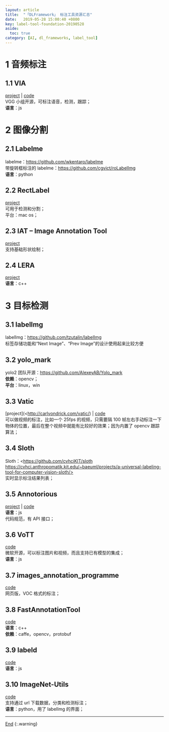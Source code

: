 ```yaml
---
layout: article
title:  "「DLFramework」 标注工具资源汇总"
date:   2019-05-28 15:00:40 +0800
key: label-tool-foundation-20190528
aside:
  toc: true
category: [AI, dl_frameworks, label_tool]
---
```

<span id='head'></span>  

<!--more-->   

# 1 音频标注
## 1.1 VIA   
[project](http://www.robots.ox.ac.uk/~vgg/software/via/>) | [code](https://gitlab.com/vgg/via/)    
VGG 小组开源，可标注语音，检测，跟踪；   
**语言**：js    

# 2 图像分割
## 2.1 Labelme   
labelme：<https://github.com/wkentaro/labelme>   
带旋转框标注的 labelme：<https://github.com/cgvict/roLabelImg>   
**语言**：python   

## 2.2 RectLabel   
[project](https://rectlabel.com/)    
可用于检测和分割；   
平台：mac os；   

## 2.3 IAT – Image Annotation Tool   
[project](http://www.ivl.disco.unimib.it/activities/imgann/)    
支持基础形状绘制；   

## 2.4 LERA   
[project](https://lear.inrialpes.fr/people/klaeser/software_image_annotation)    
**语言**：c++   

# 3 目标检测
## 3.1 labelImg   
labelImg：<https://github.com/tzutalin/labelImg>   
标签存储功能和“Next Image”、“Prev Image”的设计使用起来比较方便    

## 3.2 yolo_mark   
yolo2 团队开源：<https://github.com/AlexeyAB/Yolo_mark>   
**依赖**：opencv；   
**平台**：linux，win

## 3.3 Vatic   
[project](<http://carlvondrick.com/vatic/)  | [code](https://github.com/dbolkensteyn/vatic.js)       
可以做视频的标注，比如一个 25fps 的视频，只需要隔 100 帧左右手动标注一下物体的位置，最后在整个视频中就能有比较好的效果；因为内置了 opencv 跟踪算法；   

## 3.4 Sloth   
Sloth：<https://github.com/cvhciKIT/sloth
https://cvhci.anthropomatik.kit.edu/~baeuml/projects/a-universal-labeling-tool-for-computer-vision-sloth/>     
实时显示标注结果列表；   

## 3.5 Annotorious   
[project](http://annotorious.github.io/index.html) | [code](https://github.com/annotorious/annotorious)      
**语言**：js      
代码规范，有 API 接口；    

## 3.6 VoTT   
[code](https://github.com/Microsoft/VoTT/)   
微软开源，可以标注图片和视频，而且支持已有模型的集成；   
**语言**：js   

## 3.7 images_annotation_programme   
[code](https://github.com/frederictost/images_annotation_programme)   
网页版，VOC 格式的标注；   

## 3.8 FastAnnotationTool   
[code](https://github.com/christopher5106/FastAnnotationTool)    
**语言**：c++   
**依赖**：caffe，opencv，protobuf    

## 3.9 labeld   
[code](https://github.com/sweppner/labeld)   
**语言**：js   

## 3.10 ImageNet-Utils   
[code](https://github.com/tzutalin/ImageNet_Utils)   
支持通过 url 下载数据，分类和检测标注；   
**语言**：python，用了 labelImg 的界面；   


-------------------  
[End](#head)
{:.warning}  
